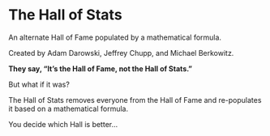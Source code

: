 # The Hall of Stats

An alternate Hall of Fame populated by a mathematical formula.

Created by Adam Darowski, Jeffrey Chupp, and Michael Berkowitz.

**They say, “It’s the Hall of Fame, not the Hall of Stats.”**

But what if it was?

The Hall of Stats removes everyone from the Hall of Fame and re-populates it based on a mathematical formula.

You decide which Hall is better…
